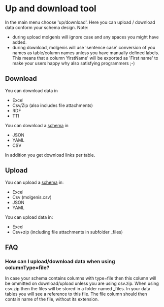 # Up and download tool

In the main menu choose 'up/download'. Here you can upload / download data conform your schema design.
Note:

* during upload molgenis will ignore case and any spaces you might have added.
* during download, molgenis will use 'sentence case' conversion of you names as table/column names unless you have manually defined labels. This means that
  a column 'firstName' will be exported as 'First name' to make your users happy why also satisfying programmers ;-)

## Download

You can download data in

* Excel
* Csv/Zip (also includes file attachments)
* RDF
* TTl

You can download a [schema](use_schema.md) in

* JSON
* YAML
* CSV

In addition you get download links per table.

## Upload

You can upload a [schema](use_schema.md) in:

* Excel
* Csv (molgenis.csv)
* JSON
* YAML

You can upload data in:

* Excel
* Csv+zip (including file attachments in subfolder _files)

## FAQ

### How can I upload/download data when using columnType=file?

In case your schema contains columns with type=file then this column will be ommitted on download/upload unless you are
using csv.zip. When using csv.zip then the files will be stored in a folder named _files. In your data tables you will
see a reference to this file. The file column should then contain name of the file, without its extension.